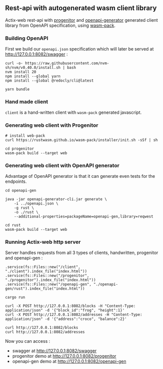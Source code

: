 ## Rest-api with autogenerated wasm client library

Actix-web rest-api with [progenitor](https://github.com/oxidecomputer/progenitor) and [openapi-generator](https://github.com/OpenAPITools/openapi-generator) generated client library from OpenAPI specification, using [wasm-pack](https://github.com/rustwasm/wasm-pack).

### Building OpenAPI

First we build our `openapi.json` specification which will later be served at http://127.0.0.1:8082/swagger :

```
curl -o- https://raw.githubusercontent.com/nvm-sh/nvm/v0.40.0/install.sh | bash
nvm install 20
npm install --global yarn
npm install --global @redocly/cli@latest

yarn bundle
```

### Hand made client 

`client` is a hand-written client with `wasm-pack` generated javascript.


### Generating web client with Progenitor

```
# install web-pack
curl https://rustwasm.github.io/wasm-pack/installer/init.sh -sSf | sh

cd progenitor
wasm-pack build --target web
```

### Generating web client with OpenAPI generator

Advantage of OpenAPI generator is that it can generate even tests for the endpoints.

```
cd openapi-gen

java -jar openapi-generator-cli.jar generate \
    -i ../openapi.json \
    -g rust \
    -o ./rust \
    --additional-properties=packageName=openapi-gen,library=reqwest

cd rust
wasm-pack build --target web
```

### Running Actix-web http server

Server handles requests from all 3 types of clients, handwritten, progenitor and openapi-gen : 
```
.service(fs::Files::new("/client", "./client").index_file("index.html"))
.service(fs::Files::new("/progenitor", "./progenitor").index_file("index.html"))
.service(fs::Files::new("/openapi-gen", "./openapi-gen/rust").index_file("index.html"))
```

```
cargo run
```

```
curl -X POST http://127.0.0.1:8082/blocks -H "Content-Type: application/json" -d '{"block_id":"frog", "height":1}'
curl -X POST http://127.0.0.1:8082/addresses -H "Content-Type: application/json" -d '{"address":"croco", "balance":2}'
```

```
curl http://127.0.0.1:8082/blocks
curl http://127.0.0.1:8082/addresses
```

Now you can access : 
  - swagger at http://127.0.0.1:8082/swagger 
  - progenitor demo at http://127.0.0.1:8082/progenitor
  - openapi-gen demo at http://127.0.0.1:8082/openapi-gen
